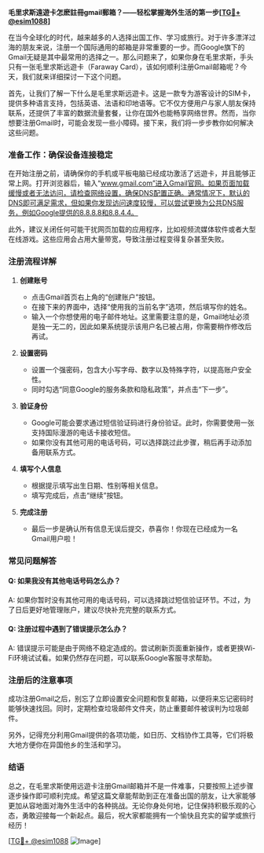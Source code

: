 **毛里求斯遠遊卡怎麽註冊gmail郵箱？——轻松掌握海外生活的第一步[[TG💪+ @esim1088](https://t.me/s/esim1088)]**

在当今全球化的时代，越来越多的人选择出国工作、学习或旅行。对于许多漂洋过海的朋友来说，注册一个国际通用的邮箱是非常重要的一步。而Google旗下的Gmail无疑是其中最常用的选择之一。那么问题来了，如果你身在毛里求斯，手头只有一张毛里求斯远遊卡（Faraway Card），该如何顺利注册Gmail邮箱呢？今天，我们就来详细探讨一下这个问题。

首先，让我们了解一下什么是毛里求斯远遊卡。这是一款专为游客设计的SIM卡，提供多种语言支持，包括英语、法语和印地语等。它不仅方便用户与家人朋友保持联系，还提供了丰富的数据流量套餐，让你在国外也能畅享网络世界。然而，当你想要注册Gmail时，可能会发现一些小障碍。接下来，我们将一步步教你如何解决这些问题。

### **准备工作：确保设备连接稳定**

在开始注册之前，请确保你的手机或平板电脑已经成功激活了远遊卡，并且能够正常上网。打开浏览器后，输入“www.gmail.com”进入Gmail官网。如果页面加载缓慢或者无法访问，请检查网络设置，确保DNS配置正确。通常情况下，默认的DNS即可满足需求，但如果你发现访问速度较慢，可以尝试更换为公共DNS服务，例如Google提供的8.8.8.8和8.8.4.4。

此外，建议关闭任何可能干扰网页加载的应用程序，比如视频流媒体软件或者大型在线游戏。这些应用会占用大量带宽，导致注册过程变得复杂甚至失败。

### **注册流程详解**

1. **创建账号**
   - 点击Gmail首页右上角的“创建账户”按钮。
   - 在接下来的界面中，选择“使用我的当前名字”选项，然后填写你的姓名。
   - 输入一个你想使用的电子邮件地址。这里需要注意的是，Gmail地址必须是独一无二的，因此如果系统提示该用户名已被占用，你需要稍作修改后再试。

2. **设置密码**
   - 设置一个强密码，包含大小写字母、数字以及特殊字符，以提高账户安全性。
   - 同时勾选“同意Google的服务条款和隐私政策”，并点击“下一步”。

3. **验证身份**
   - Google可能会要求通过短信验证码进行身份验证。此时，你需要使用一张支持国际漫游的电话卡接收短信。
   - 如果你没有其他可用的电话号码，可以选择跳过此步骤，稍后再手动添加备用联系方式。

4. **填写个人信息**
   - 根据提示填写出生日期、性别等相关信息。
   - 填写完成后，点击“继续”按钮。

5. **完成注册**
   - 最后一步是确认所有信息无误后提交，恭喜你！你现在已经成为一名Gmail用户啦！

### **常见问题解答**

#### Q: 如果我没有其他电话号码怎么办？
A: 如果你暂时没有其他可用的电话号码，可以选择跳过短信验证环节。不过，为了日后更好地管理账户，建议尽快补充完整的联系方式。

#### Q: 注册过程中遇到了错误提示怎么办？
A: 错误提示可能是由于网络不稳定造成的。尝试刷新页面重新操作，或者更换Wi-Fi环境试试看。如果仍然存在问题，可以联系Google客服寻求帮助。

### **注册后的注意事项**

成功注册Gmail之后，别忘了立即设置安全问题和恢复邮箱，以便将来忘记密码时能够快速找回。同时，定期检查垃圾邮件文件夹，防止重要邮件被误判为垃圾邮件。

另外，记得充分利用Gmail提供的各项功能，如日历、文档协作工具等，它们将极大地方便你在异国他乡的生活和学习。

### **结语**

总之，在毛里求斯使用远遊卡注册Gmail邮箱并不是一件难事，只要按照上述步骤逐步操作即可顺利完成。希望这篇文章能帮助到正在准备出国的朋友，让大家能够更加从容地面对海外生活中的各种挑战。无论你身处何地，记住保持积极乐观的心态，勇敢迎接每一个新起点。最后，祝大家都能拥有一个愉快且充实的留学或旅行经历！

[[TG💪+ @esim1088](https://t.me/s/esim1088) ![Image](https://i.postimg.cc/4NQfJmqS/Snipaste-2025-05-13-00-14-12.png)]